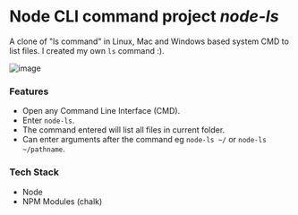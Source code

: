 # Node CLI command project _node-ls_

A clone of "ls command" in Linux, Mac and Windows based system CMD to list files. I created my own `ls` command :).

![image](https://user-images.githubusercontent.com/36708180/148703668-30d2e512-0494-4cac-9586-e3890f17ee3c.png)

### Features

- Open any Command Line Interface (CMD).
- Enter `node-ls`.
- The command entered will list all files in current folder.
- Can enter arguments after the command eg `node-ls ~/` or `node-ls ~/pathname`.

### Tech Stack

- Node
- NPM Modules (chalk)
